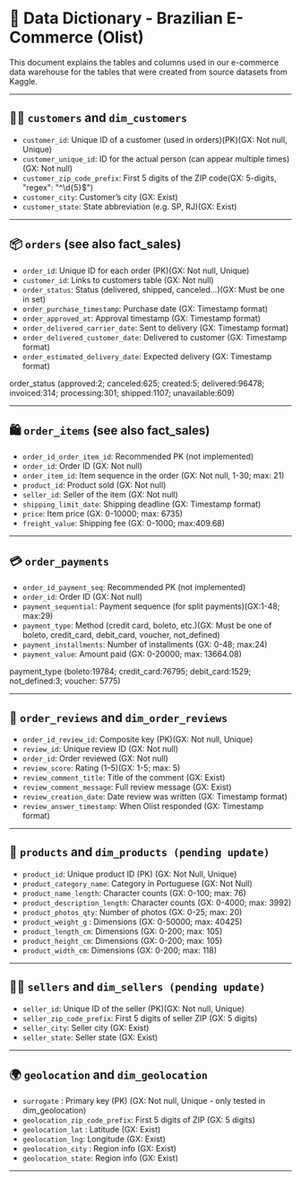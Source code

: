 # 📖 Data Dictionary - Brazilian E-Commerce (Olist)

This document explains the tables and columns used in our e-commerce data warehouse for the tables that were created from source datasets from Kaggle.

---

## 🧍‍♀️ `customers` and `dim_customers`
- `customer_id`: Unique ID of a customer (used in orders)(PK)(GX: Not null, Unique)
- `customer_unique_id`: ID for the actual person (can appear multiple times)(GX: Not null)
- `customer_zip_code_prefix`: First 5 digits of the ZIP code(GX: 5-digits, "regex": "^\\d{5}$")
- `customer_city`: Customer’s city (GX: Exist)
- `customer_state`: State abbreviation (e.g. SP, RJ)(GX: Exist)

---

## 📦 `orders` (see also fact_sales)
- `order_id`: Unique ID for each order (PK)(GX: Not null, Unique)
- `customer_id`: Links to customers table (GX: Not null)
- `order_status`: Status (delivered, shipped, canceled...)(GX: Must be one in set)
- `order_purchase_timestamp`: Purchase date (GX: Timestamp format)
- `order_approved_at`: Approval timestamp (GX: Timestamp  format)
- `order_delivered_carrier_date`: Sent to delivery (GX: Timestamp  format)
- `order_delivered_customer_date`: Delivered to customer (GX: Timestamp  format)
- `order_estimated_delivery_date`: Expected delivery (GX: Timestamp  format)

order_status (approved:2; canceled:625; created:5; delivered:96478; invoiced:314; processing:301; shipped:1107; unavailable:609)

---

## 🛍 `order_items` (see also fact_sales)
- `order_id_order_item_id`: Recommended PK (not implemented)
- `order_id`: Order ID (GX: Not null)
- `order_item_id`: Item sequence in the order (GX: Not null, 1-30; max: 21)
- `product_id`: Product sold (GX: Not null)
- `seller_id`: Seller of the item (GX: Not null)
- `shipping_limit_date`: Shipping deadline (GX: Timestamp  format)
- `price`: Item price (GX: 0-10000; max: 6735)
- `freight_value`: Shipping fee (GX: 0-1000; max:409.68)

---

## 💳 `order_payments` 
- `order_id_payment_seq`: Recommended PK (not implemented)
- `order_id`: Order ID (GX: Not null)
- `payment_sequential`: Payment sequence (for split payments)(GX:1-48; max:29)
- `payment_type`: Method (credit card, boleto, etc.)(GX: Must be one of boleto, credit_card, debit_card, voucher, not_defined)
- `payment_installments`: Number of installments (GX: 0-48; max:24)
- `payment_value`: Amount paid (GX: 0-20000; max: 13664.08)

payment_type (boleto:19784; credit_card:76795; debit_card:1529; not_defined:3; voucher: 5775)

---

## 📝 `order_reviews` and `dim_order_reviews`
- `order_id_review_id`: Composite key (PK)(GX: Not null, Unique)
- `review_id`: Unique review ID (GX: Not null)
- `order_id`: Order reviewed (GX: Not null)
- `review_score`: Rating (1–5)(GX: 1-5; max: 5)
- `review_comment_title`: Title of the comment (GX: Exist)
- `review_comment_message`: Full review message (GX: Exist)
- `review_creation_date`: Date review was written (GX: Timestamp format)
- `review_answer_timestamp`: When Olist responded (GX: Timestamp format)

---

## 🎁 `products` and `dim_products (pending update)`
- `product_id`: Unique product ID (PK) (GX: Not Null, Unique)
- `product_category_name`: Category in Portuguese (GX: Not Null)
- `product_name_length`: Character counts (GX: 0-100; max: 76)
- `product_description_length`: Character counts (GX: 0-4000; max: 3992)
- `product_photos_qty`: Number of photos (GX: 0-25; max: 20)
- `product_weight_g` : Dimensions (GX: 0-50000; max: 40425)
- `product_length_cm`: Dimensions (GX: 0-200; max: 105)
- `product_height_cm`: Dimensions (GX: 0-200; max: 105)
- `product_width_cm`: Dimensions (GX: 0-200; max: 118)

---

## 🧑‍💼 `sellers` and `dim_sellers (pending update)`
- `seller_id`: Unique ID of the seller (PK)(GX: Not null, Unique)
- `seller_zip_code_prefix`: First 5 digits of seller ZIP (GX: 5 digits)
- `seller_city`: Seller city (GX: Exist)
- `seller_state`: Seller state (GX: Exist)

---

## 🌍 `geolocation` and `dim_geolocation`
- `surrogate` : Primary key (PK) (GX: Not null, Unique - only tested in dim_geolocation)
- `geolocation_zip_code_prefix`: First 5 digits of ZIP (GX: 5 digits)
- `geolocation_lat` : Latitude (GX: Exist)
- `geolocation_lng`:  Longitude (GX: Exist)
- `geolocation_city` : Region info (GX: Exist)
- `geolocation_state`: Region info (GX: Exist)

---

